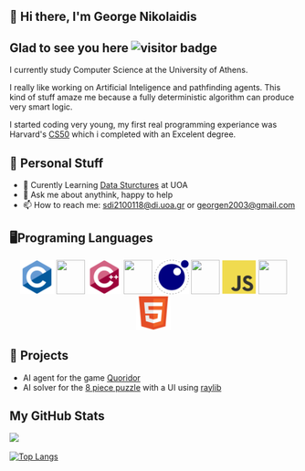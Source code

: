 ## 👋 Hi there, I'm George Nikolaidis


## Glad to see you here  ![visitor badge](https://visitor-badge.glitch.me/badge?page_id=jgeorgen2003.georgen2003&left_text=MyPageVisitors)

I currently study Computer Science at the University of Athens.

I really like working on Artificial Inteligence and pathfinding agents. This kind of stuff amaze me because a fully deterministic algorithm can produce very smart logic.

I started coding very young, my first real programming experiance was Harvard's [CS50](https://pll.harvard.edu/course/cs50-introduction-computer-science?delta=0) which i completed with an Excelent degree.

## 🧍 Personal Stuff
- 💾 Curently Learning [Data Sturctures](http://cgi.di.uoa.gr/~k08/) at UOA
- 💬 Ask me about anythink, happy to help
- 📫 How to reach me: sdi2100118@di.uoa.gr or georgen2003@gmail.com

## 🖥️Programing Languages
<div>
  <p align="center">
    <img title=C src=https://github.com/devicons/devicon/blob/master/icons/c/c-original.svg width=60 height=60>
    <img src=https://upload.wikimedia.org/wikipedia/commons/5/59/Empty.png width=50 height=60>
    <img title=Python src=https://github.com/devicons/devicon/blob/master/icons/cplusplus/cplusplus-original.svg width=60 height=60 style="">
    <img src=https://upload.wikimedia.org/wikipedia/commons/5/59/Empty.png width=50 height=60>
    <img title=Lua src=https://github.com/devicons/devicon/blob/master/icons/lua/lua-original.svg width=60 height=60>
    <img src=https://upload.wikimedia.org/wikipedia/commons/5/59/Empty.png width=50 height=60>
    <img title=JavaScript src=https://github.com/devicons/devicon/blob/master/icons/javascript/javascript-original.svg width=60 height=60>
    <img src=https://upload.wikimedia.org/wikipedia/commons/5/59/Empty.png width=50 height=60>
    <img title=HTML src=https://github.com/devicons/devicon/blob/master/icons/html5/html5-original.svg width=60 height=60>
  </p>
</div>
    

## 🔌 Projects
- AI agent for the game [Quoridor](https://en.wikipedia.org/wiki/Quoridor)
 - AI solver for the [8 piece puzzle](https://www.artbylogic.com/puzzles/numSlider/numberShuffle.htm?rows=3&cols=3&sqr=1) with a UI using [raylib](https://www.raylib.com/)


## My GitHub Stats
<img height="180em" src="https://github-readme-stats.vercel.app/api?username=georgen2003&show_icons=true&hide_border=true&count_private=true&include_all_commits=true&theme=github_dark" />

[![Top Langs](https://github-readme-stats.vercel.app/api/top-langs/?username=georgen2003&layout=compact&theme=github_dark&hide_border=true)](https://github.com/anuraghazra/github-readme-stats)

